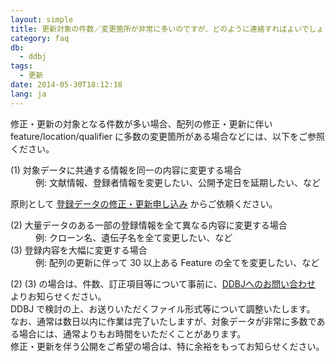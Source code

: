 ```yaml
---
layout: simple
title: 更新対象の件数／変更箇所が非常に多いのですが、どのように連絡すればよいでしょうか
category: faq
db:
  - ddbj
tags: 
  - 更新
date: 2014-05-30T18:12:18
lang: ja
---
```




<p>修正・更新の対象となる件数が多い場合、配列の修正・更新に伴い feature/location/qualifier に多数の変更箇所がある場合などには、以下をご参照ください。<br></p>
<dl> <dt>(1) 対象データに共通する情報を同一の内容に変更する場合 </dt>
  <dd>例: 文献情報、登録者情報を変更したい、公開予定日を延期したい、など </dd>
</dl>
<p>原則として <a href="/ddbj/update-form.html">登録データの修正・更新申し込み</a> からご依頼ください。</p>
<p> </p>
<dl><dt>(2) 大量データのある一部の登録情報を全て異なる内容に変更する場合 </dt>
  <dd>例: クローン名、遺伝子名を全て変更したい、など </dd> <dt>(3) 登録内容を大幅に変更する場合 </dt>
  <dd>例: 配列の更新に伴って 30 以上ある Feature の全てを変更したい、など </dd>
</dl>
<p>(2) (3) の場合は、件数、訂正項目等について事前に、<a href="/contact-ddbj.html#to-ddbj">DDBJへのお問い合わせ</a> よりお知らせください。<br>DDBJ で検討の上、お送りいただくファイル形式等について調整いたします。<br>なお、通常は数日以内に作業は完了いたしますが、対象データが非常に多数である場合には、通常よりもお時間をいただくことがあります。<br>修正・更新を伴う公開をご希望の場合は、特に余裕をもってお知らせください。</p>
